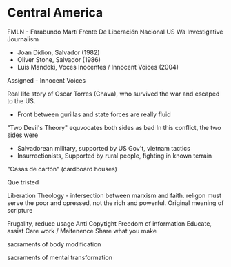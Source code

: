 # Central America
FMLN - Farabundo Martí Frente De Liberación Nacional
US Wa
Investigative Journalism
- Joan Didion, Salvador (1982)
- Oliver Stone, Salvador (1986)
- Luis Mandoki, Voces Inocentes / Innocent Voices (2004)

Assigned - Innocent Voices

Real life story of Oscar Torres (Chava), who survived the war and escaped to the US. 
- Front between gurillas and state forces are really fluid

"Two Devil's Theory"
equvocates both sides as bad
In this conflict, the two sides were
- Salvadorean military, supported by US Gov't, vietnam tactics
- Insurrectionists, Supported by rural people, fighting in known terrain

"Casas de cartón" (cardboard houses)

Que tristed 



Liberation Theology - intersection between marxism and faith. religon must serve the poor and opressed, not the rich and powerful. Original meaning of scripture


Frugality, reduce usage
Anti Copytight
Freedom of information
Educate, assist
Care work / Maitenence
Share what you make

sacraments of body modification

sacraments of mental transformation
